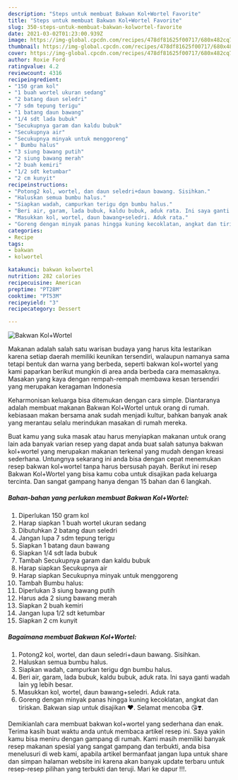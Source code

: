 ```yaml
---
description: "Steps untuk membuat Bakwan Kol+Wortel Favorite"
title: "Steps untuk membuat Bakwan Kol+Wortel Favorite"
slug: 350-steps-untuk-membuat-bakwan-kolwortel-favorite
date: 2021-03-02T01:23:00.939Z
image: https://img-global.cpcdn.com/recipes/478df81625f00717/680x482cq70/bakwan-kolwortel-foto-resep-utama.jpg
thumbnail: https://img-global.cpcdn.com/recipes/478df81625f00717/680x482cq70/bakwan-kolwortel-foto-resep-utama.jpg
cover: https://img-global.cpcdn.com/recipes/478df81625f00717/680x482cq70/bakwan-kolwortel-foto-resep-utama.jpg
author: Roxie Ford
ratingvalue: 4.2
reviewcount: 4316
recipeingredient:
- "150 gram kol"
- "1 buah wortel ukuran sedang"
- "2 batang daun seledri"
- "7 sdm tepung terigu"
- "1 batang daun bawang"
- "1/4 sdt lada bubuk"
- "Secukupnya garam dan kaldu bubuk"
- "Secukupnya air"
- "Secukupnya minyak untuk menggoreng"
- " Bumbu halus"
- "3 siung bawang putih"
- "2 siung bawang merah"
- "2 buah kemiri"
- "1/2 sdt ketumbar"
- "2 cm kunyit"
recipeinstructions:
- "Potong2 kol, wortel, dan daun seledri+daun bawang. Sisihkan."
- "Haluskan semua bumbu halus."
- "Siapkan wadah, campurkan terigu dgn bumbu halus."
- "Beri air, garam, lada bubuk, kaldu bubuk, aduk rata. Ini saya ganti wadah lain yg lebih besar."
- "Masukkan kol, wortel, daun bawang+seledri. Aduk rata."
- "Goreng dengan minyak panas hingga kuning kecoklatan, angkat dan tiriskan. Bakwan siap untuk disajikan ❤️. Selamat mencoba 😘❣️."
categories:
- Recipe
tags:
- bakwan
- kolwortel

katakunci: bakwan kolwortel 
nutrition: 282 calories
recipecuisine: American
preptime: "PT28M"
cooktime: "PT53M"
recipeyield: "3"
recipecategory: Dessert

---
```



![Bakwan Kol+Wortel](https://img-global.cpcdn.com/recipes/478df81625f00717/680x482cq70/bakwan-kolwortel-foto-resep-utama.jpg)

Makanan adalah salah satu warisan budaya yang harus kita lestarikan karena setiap daerah memiliki keunikan tersendiri, walaupun namanya sama tetapi bentuk dan warna yang berbeda, seperti bakwan kol+wortel yang kami paparkan berikut mungkin di area anda berbeda cara memasaknya. Masakan yang kaya dengan rempah-rempah membawa kesan tersendiri yang merupakan keragaman Indonesia



Keharmonisan keluarga bisa ditemukan dengan cara simple. Diantaranya adalah membuat makanan Bakwan Kol+Wortel untuk orang di rumah. kebiasaan makan bersama anak sudah menjadi kultur, bahkan banyak anak yang merantau selalu merindukan masakan di rumah mereka.

Buat kamu yang suka masak atau harus menyiapkan makanan untuk orang lain ada banyak varian resep yang dapat anda buat salah satunya bakwan kol+wortel yang merupakan makanan terkenal yang mudah dengan kreasi sederhana. Untungnya sekarang ini anda bisa dengan cepat menemukan resep bakwan kol+wortel tanpa harus bersusah payah.
Berikut ini resep Bakwan Kol+Wortel yang bisa kamu coba untuk disajikan pada keluarga tercinta. Dan sangat gampang hanya dengan 15 bahan dan 6 langkah.


<!--inarticleads1-->

##### Bahan-bahan yang perlukan membuat Bakwan Kol+Wortel:

1. Diperlukan 150 gram kol
1. Harap siapkan 1 buah wortel ukuran sedang
1. Dibutuhkan 2 batang daun seledri
1. Jangan lupa 7 sdm tepung terigu
1. Siapkan 1 batang daun bawang
1. Siapkan 1/4 sdt lada bubuk
1. Tambah Secukupnya garam dan kaldu bubuk
1. Harap siapkan Secukupnya air
1. Harap siapkan Secukupnya minyak untuk menggoreng
1. Tambah  Bumbu halus:
1. Diperlukan 3 siung bawang putih
1. Harus ada 2 siung bawang merah
1. Siapkan 2 buah kemiri
1. Jangan lupa 1/2 sdt ketumbar
1. Siapkan 2 cm kunyit




<!--inarticleads2-->

##### Bagaimana membuat  Bakwan Kol+Wortel:

1. Potong2 kol, wortel, dan daun seledri+daun bawang. Sisihkan.
1. Haluskan semua bumbu halus.
1. Siapkan wadah, campurkan terigu dgn bumbu halus.
1. Beri air, garam, lada bubuk, kaldu bubuk, aduk rata. Ini saya ganti wadah lain yg lebih besar.
1. Masukkan kol, wortel, daun bawang+seledri. Aduk rata.
1. Goreng dengan minyak panas hingga kuning kecoklatan, angkat dan tiriskan. Bakwan siap untuk disajikan ❤️. Selamat mencoba 😘❣️.




Demikianlah cara membuat bakwan kol+wortel yang sederhana dan enak. Terima kasih buat waktu anda untuk membaca artikel resep ini. Saya yakin kamu bisa meniru dengan gampang di rumah. Kami masih memiliki banyak resep makanan spesial yang sangat gampang dan terbukti, anda bisa menelusuri di web kami, apabila artikel bermanfaat jangan lupa untuk share dan simpan halaman website ini karena akan banyak update terbaru untuk resep-resep pilihan yang terbukti dan teruji. Mari ke dapur !!!. 
